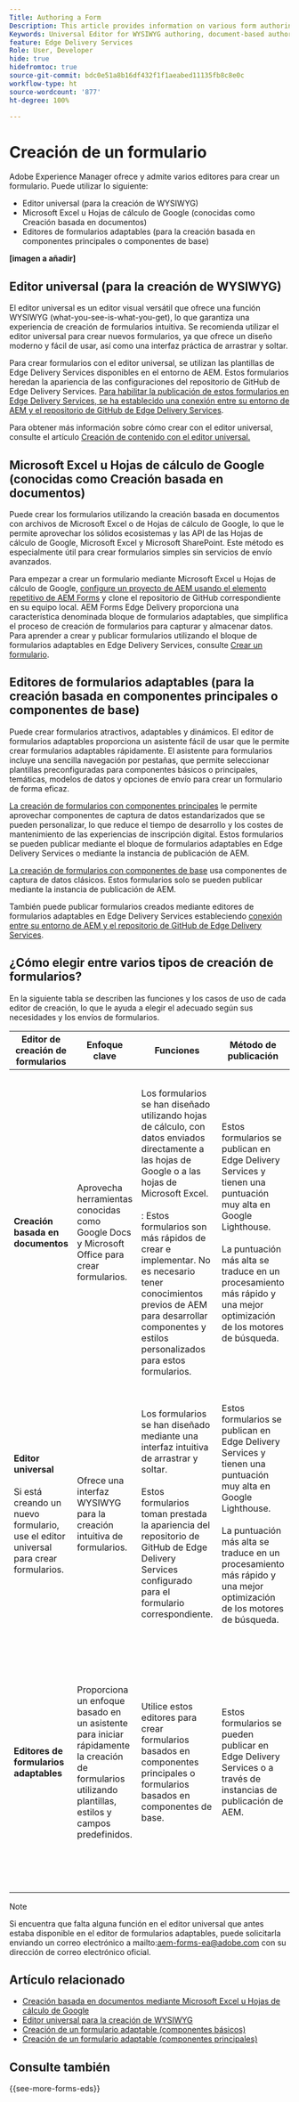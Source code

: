 ```yaml
---
Title: Authoring a Form
Description: This article provides information on various form authoring platforms, including the Universal Editor, document-based authoring, and Adaptive Forms editors (Core Components and Foundation Components).
Keywords: Universal Editor for WYSIWYG authoring, document-based authoring, Adaptive Forms editors, Adaptive Forms editors for Core Components authoring, Adaptive Forms editors for Foundation Components authoring
feature: Edge Delivery Services
Role: User, Developer
hide: true
hidefromtoc: true
source-git-commit: bdc0e51a8b16df432f1f1aeabed11135fb8c8e0c
workflow-type: ht
source-wordcount: '877'
ht-degree: 100%

---
```



# Creación de un formulario

Adobe Experience Manager ofrece y admite varios editores para crear un formulario. Puede utilizar lo siguiente:
* Editor universal (para la creación de WYSIWYG)
* Microsoft Excel u Hojas de cálculo de Google (conocidas como Creación basada en documentos)
* Editores de formularios adaptables (para la creación basada en componentes principales o componentes de base)

**[imagen a añadir]**

## Editor universal (para la creación de WYSIWYG)

El editor universal es un editor visual versátil que ofrece una función WYSIWYG (what-you-see-is-what-you-get), lo que garantiza una experiencia de creación de formularios intuitiva. Se recomienda utilizar el editor universal para crear nuevos formularios, ya que ofrece un diseño moderno y fácil de usar, así como una interfaz práctica de arrastrar y soltar.

Para crear formularios con el editor universal, se utilizan las plantillas de Edge Delivery Services disponibles en el entorno de AEM. Estos formularios heredan la apariencia de las configuraciones del repositorio de GitHub de Edge Delivery Services. [Para habilitar la publicación de estos formularios en Edge Delivery Services, se ha establecido una conexión entre su entorno de AEM y el repositorio de GitHub de Edge Delivery Services](/help/edge/docs/forms/publishing-forms.md).

Para obtener más información sobre cómo crear con el editor universal, consulte el artículo [Creación de contenido con el editor universal.](https://experienceleague.adobe.com/es/docs/experience-manager-cloud-service/content/sites/authoring/universal-editor/authoring)

## Microsoft Excel u Hojas de cálculo de Google (conocidas como Creación basada en documentos)

Puede crear los formularios utilizando la creación basada en documentos con archivos de Microsoft Excel o de Hojas de cálculo de Google, lo que le permite aprovechar los sólidos ecosistemas y las API de las Hojas de cálculo de Google, Microsoft Excel y Microsoft SharePoint. Este método es especialmente útil para crear formularios simples sin servicios de envío avanzados.

Para empezar a crear un formulario mediante Microsoft Excel u Hojas de cálculo de Google, [configure un proyecto de AEM usando el elemento repetitivo de AEM Forms](/help/edge/docs/forms/tutorial.md#create-a-new-aem-project-pre-configured-with-adaptive-forms-block) y clone el repositorio de GitHub correspondiente en su equipo local. AEM Forms Edge Delivery proporciona una característica denominada bloque de formularios adaptables, que simplifica el proceso de creación de formularios para capturar y almacenar datos. Para aprender a crear y publicar formularios utilizando el bloque de formularios adaptables en Edge Delivery Services, consulte [Crear un formulario](/help/edge/docs/forms/create-forms.md).

## Editores de formularios adaptables (para la creación basada en componentes principales o componentes de base)

Puede crear formularios atractivos, adaptables y dinámicos. El editor de formularios adaptables proporciona un asistente fácil de usar que le permite crear formularios adaptables rápidamente. El asistente para formularios incluye una sencilla navegación por pestañas, que permite seleccionar plantillas preconfiguradas para componentes básicos o principales, temáticas, modelos de datos y opciones de envío para crear un formulario de forma eficaz.

[La creación de formularios con componentes principales](/help/forms/creating-adaptive-form-core-components.md) le permite aprovechar componentes de captura de datos estandarizados que se pueden personalizar, lo que reduce el tiempo de desarrollo y los costes de mantenimiento de las experiencias de inscripción digital. Estos formularios se pueden publicar mediante el bloque de formularios adaptables en Edge Delivery Services o mediante la instancia de publicación de AEM.

[La creación de formularios con componentes de base](/help/forms/create-an-adaptive-form.md) usa componentes de captura de datos clásicos. Estos formularios solo se pueden publicar mediante la instancia de publicación de AEM.

También puede publicar formularios creados mediante editores de formularios adaptables en Edge Delivery Services estableciendo [conexión entre su entorno de AEM y el repositorio de GitHub de Edge Delivery Services](/help/edge/docs/forms/publishing-forms.md).

## ¿Cómo elegir entre varios tipos de creación de formularios?

En la siguiente tabla se describen las funciones y los casos de uso de cada editor de creación, lo que le ayuda a elegir el adecuado según sus necesidades y los envíos de formularios.

| **Editor de creación de formularios** | **Enfoque clave** | **Funciones** | **Método de publicación** | **Casos de uso** |
|--------|-----------|-------|-------|------------------------------------------------|
| **Creación basada en documentos** | Aprovecha herramientas conocidas como Google Docs y Microsoft Office para crear formularios. | Los formularios se han diseñado utilizando hojas de cálculo, con datos enviados directamente a las hojas de Google o a las hojas de Microsoft Excel. </br> </br>: Estos formularios son más rápidos de crear e implementar. No es necesario tener conocimientos previos de AEM para desarrollar componentes y estilos personalizados para estos formularios. | Estos formularios se publican en Edge Delivery Services y tienen una puntuación muy alta en Google Lighthouse. </br> </br> La puntuación más alta se traduce en un procesamiento más rápido y una mejor optimización de los motores de búsqueda. | Estos formularios son ideales para crear prototipos rápidos o formularios básicos en los que no se necesitan servicios de envío avanzados. </br> </br>: Estos formularios son adecuados para encuestas, formularios de registro o de comentarios que requieren almacenamiento de datos en hojas de cálculo. Estos formularios se publican en Edge Delivery Services |
| **Editor universal**  </br> </br> Si está creando un nuevo formulario, use el editor universal para crear formularios. | Ofrece una interfaz WYSIWYG para la creación intuitiva de formularios. | Los formularios se han diseñado mediante una interfaz intuitiva de arrastrar y soltar. </br> </br> Estos formularios toman prestada la apariencia del repositorio de GitHub de Edge Delivery Services configurado para el formulario correspondiente. | Estos formularios se publican en Edge Delivery Services y tienen una puntuación muy alta en Google Lighthouse. </br> </br> La puntuación más alta se traduce en un procesamiento más rápido y una mejor optimización de los motores de búsqueda. | Estos formularios son ideales para crear formularios para sitios y páginas de Edge Delivery Service. Son escenarios de formularios que implican formularios complejos, flujos de trabajo complejos, acciones personalizadas o integraciones con sistemas externos |
| **Editores de formularios adaptables** | Proporciona un enfoque basado en un asistente para iniciar rápidamente la creación de formularios utilizando plantillas, estilos y campos predefinidos. | Utilice estos editores para crear formularios basados en componentes principales o formularios basados en componentes de base. | Estos formularios se pueden publicar en Edge Delivery Services o a través de instancias de publicación de AEM. | Utilice estos editores para crear formularios basados en componentes principales o formularios basados en componentes de base. Son ideales para escenarios que implican formularios complejos, flujos de trabajo complejos, acciones personalizadas o integraciones con sistemas externos. |


>[!NOTE]
>
>
> Si encuentra que falta alguna función en el editor universal que antes estaba disponible en el editor de formularios adaptables, puede solicitarla enviando un correo electrónico a mailto:aem-forms-ea@adobe.com con su dirección de correo electrónico oficial.

## Artículo relacionado

* [Creación basada en documentos mediante Microsoft Excel u Hojas de cálculo de Google](/help/edge/docs/forms/create-forms.md)
* [Editor universal para la creación de WYSIWYG](https://experienceleague.adobe.com/es/docs/experience-manager-cloud-service/content/edge-delivery/wysiwyg-authoring/authoring)
* [Creación de un formulario adaptable (componentes básicos)](/help/forms/creating-adaptive-form.md)
* [Creación de un formulario adaptable (componentes principales)](/help/forms/create-an-adaptive-form.md)

## Consulte también

{{see-more-forms-eds}}